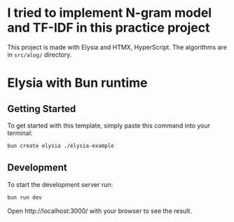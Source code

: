 # I tried to implement N-gram model and TF-IDF in this practice project

This project is made with Elysia and HTMX, HyperScript. The algorithms are in `src/alog/` directory.

# Elysia with Bun runtime

## Getting Started

To get started with this template, simply paste this command into your terminal:

```bash
bun create elysia ./elysia-example
```

## Development

To start the development server run:

```bash
bun run dev
```

Open http://localhost:3000/ with your browser to see the result.
